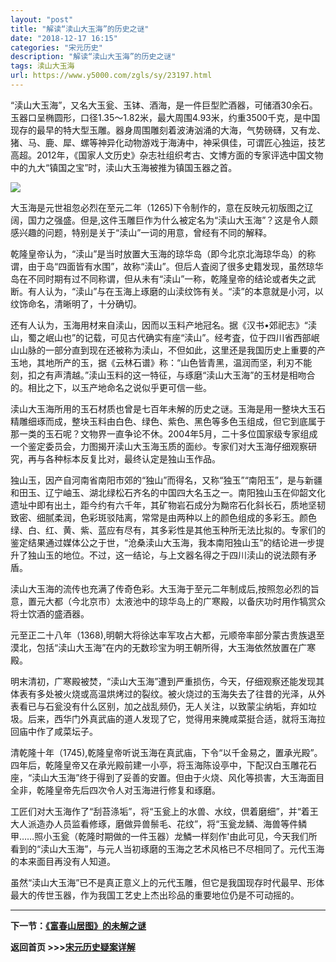 ```yaml
---
layout: "post"
title: "解读“渎山大玉海”的历史之谜"
date: "2018-12-17 16:15"
categories: "宋元历史"
description: "解读“渎山大玉海”的历史之谜"
tags: 渎山大玉海
url: https://www.y5000.com/zgls/sy/23197.html
---
```






“渎山大玉海”，又名大玉瓮、玉钵、酒海，是一件巨型贮酒器，可储酒30余石。玉器口呈椭圆形，口径1.35〜1.82米，最大周围4.93米，约重3500千克，是中国现存的最早的特大型玉雕。器身周围雕刻着波涛汹涌的大海，气势磅礴，又有龙、猪、马、鹿、犀、螺等神异化动物游戏于海涛中，神采俱佳，可谓匠心独运，技艺高超。2012年，《国家人文历史》杂志社组织考古、文博方面的专家评选中国文物中的九大“镇国之宝”时，渎山大玉海被推为镇国玉器之首。

![](https://img.y5000.com/uploads/allimg/170703/8-1FF3092S2227.jpg)

大玉海是元世祖忽必烈在至元二年（1265)下令制作的，意在反映元初版图之辽阔，国力之强盛。但是,这件玉雕巨作为什么被定名为“渎山大玉海”？这是令人颇感兴趣的问题，特别是关于“渎山”一词的用意，曾经有不同的解释。

乾隆皇帝认为，“渎山”是当时放置大玉海的琼华岛（即今北京北海琼华岛）的称谓，由于岛“四面皆有水围”，故称“渎山”。但后人査阅了很多史籍发现，虽然琼华岛在不同时期有过不同称谓，但从未有“渎山”一称，乾隆皇帝的结论或者失之武断。有人认为，“渎山”与在玉海上琢磨的山渎纹饰有关。“渎”的本意就是小河，以纹饰命名，清晰明了，十分确切。

还有人认为，玉海用材来自渎山，因而以玉料产地冠名。据《汉书•郊祀志》“渎山，蜀之岷山也”的记载，可见古代确实有座“渎山”。经考査，位于四川省西部岷山山脉的一部分直到现在还被称为渎山，不但如此，这里还是我国历史上重要的产玉地，其地所产的玉，据《云林石谱》称：“山色皆青黑，温润而坚，利刃不能刻，扣之有声清越。”渎山玉料的这一特征，与琢磨“渎山大玉海”的玉材是相吻合的。相比之下，以玉产地命名之说似乎更可信一些。

渎山大玉海所用的玉石材质也曾是七百年未解的历史之谜。玉海是用一整块大玉石精雕细琢而成，整块玉料由白色、绿色、紫色、黑色等多色玉组成，但它到底属于那一类的玉石呢？文物界一直争论不休。2004年5月，二十多位国家级专家组成一个鉴定委员会，力图揭开渎山大玉海玉质的面纱。专家们对大玉海仔细观察研究，再与各种标本反复比对，最终认定是独山玉作品。

独山玉，因产自河南省南阳市郊的“独山”而得名，又称“独玉”“南阳玉”，是与新疆和田玉、辽宁岫玉、湖北绿松石齐名的中国四大名玉之一。南阳独山玉在仰韶文化遗址中即有出土，距今约有六千年，其矿物岩石成分为黝帘石化斜长石，质地坚韧致密、细腻柔润，色彩斑驳陆离，常常是由两种以上的颜色组成的多彩玉。颜色绿、白、红、黄、紫、蓝应有尽有，其多彩性是其他玉种所无法比拟的。专家们的鉴定结果通过媒体公之于世，“沧桑渎山大玉海，我本南阳独山玉”的结论进一步提升了独山玉的地位。不过，这一结论，与上文器名得之于四川渎山的说法颇有矛盾。

渎山大玉海的流传也充满了传奇色彩。大玉海于至元二年制成后,按照忽必烈的旨意，置元大都（今北京市）太液池中的琼华岛上的广寒殿，以备庆功时用作犒赏众将士饮酒的盛酒器。

元至正二十八年（1368),明朝大将徐达率军攻占大都，元顺帝率部分蒙古贵族退至漠北，包括“渎山大玉海”在内的无数珍宝为明王朝所得，大玉海依然放置在广寒殿。

明末清初，广寒殿被焚，“渎山大玉海”遭到严重损伤，今天，仔细观察还能发现其体表有多处被火烧或高温烘烤过的裂纹。被火烧过的玉海失去了往昔的光泽，从外表看已与石瓮没有什么区别，加之战乱频仍，无人关注，以致蒙尘纳垢，弃如垃圾。后来，西华门外真武庙的道人发现了它，觉得用来腌咸菜挺合适，就将玉海拉回庙中作了咸菜坛子。

清乾隆十年（1745),乾隆皇帝听说玉海在真武庙，下令“以千金易之，置承光殿”。四年后，乾隆皇帝又在承光殿前建一小亭，将玉海陈设亭中，下配汉白玉雕花石座，“渎山大玉海”终于得到了妥善的安置。但由于火烧、风化等损害，大玉海面目全非，乾隆皇帝先后四次令人对玉海进行修复和琢磨。

工匠们对大玉海作了“刮苔涤垢”，将“玉瓮上的水兽、水纹，倶着磨细”，并“着王大人派造办人员监看修琢，磨做异兽鬃毛、花纹”，将“玉瓮龙鳞、海兽等件鳞甲……照小玉瓮（乾隆时期做的一件玉器）龙鱗一样刻作'由此可见，今天我们所看到的“渎山大玉海”，与元人当初琢磨的玉海之艺术风格已不尽相同了。元代玉海的本来面目再没有人知道。

虽然“渎山大玉海”已不是真正意义上的元代玉雕，但它是我国现存时代最早、形体最大的传世玉器，作为我国工艺史上杰出珍品的重要地位仍是不可动摇的。

* * *

**下一节：[《富春山居图》的未解之谜](https://www.y5000.com/zgls/sy/23198.html)**

**返回首页 >>>[宋元历史疑案详解](https://www.y5000.com/zgls/sy/23199.html)**
